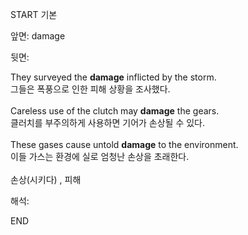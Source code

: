 START
기본

앞면:
damage


뒷면:
<div><div>They surveyed the <strong>damage</strong> inflicted by the storm. </div><div><div>그들은 폭풍으로 인한 피해 상황을 조사했다.</div></div></div><div><br></div><div><div>Careless use of the clutch may <strong>damage</strong> the gears. </div><div><div>클러치를 부주의하게 사용하면 기어가 손상될 수 있다.</div></div></div><div><br></div><div><div>These gases cause untold <strong>damage</strong> to the environment. </div><div><div>이들 가스는 환경에 실로 엄청난 손상을 초래한다.</div></div></div><div><br></div><div>손상(시키다) , 피해</div>


해석:
<!--ID: 1746614453711-->
END